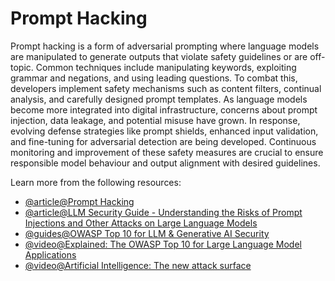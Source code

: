 # Prompt Hacking

Prompt hacking is a form of adversarial prompting where language models are manipulated to generate outputs that violate safety guidelines or are off-topic. Common techniques include manipulating keywords, exploiting grammar and negations, and using leading questions. To combat this, developers implement safety mechanisms such as content filters, continual analysis, and carefully designed prompt templates. As language models become more integrated into digital infrastructure, concerns about prompt injection, data leakage, and potential misuse have grown. In response, evolving defense strategies like prompt shields, enhanced input validation, and fine-tuning for adversarial detection are being developed. Continuous monitoring and improvement of these safety measures are crucial to ensure responsible model behaviour and output alignment with desired guidelines.

Learn more from the following resources:

- [@article@Prompt Hacking](https://learnprompting.org/docs/category/-prompt-hacking)
- [@article@LLM Security Guide - Understanding the Risks of Prompt Injections and Other Attacks on Large Language Models ](https://www.mlopsaudits.com/blog/llm-security-guide-understanding-the-risks-of-prompt-injections-and-other-attacks-on-large-language-models)
- [@guides@OWASP Top 10 for LLM & Generative AI Security](https://genai.owasp.org/llm-top-10/)
- [@video@Explained: The OWASP Top 10 for Large Language Model Applications](https://www.youtube.com/watch?v=cYuesqIKf9A)
- [@video@Artificial Intelligence: The new attack surface](https://www.youtube.com/watch?v=_9x-mAHGgC4)